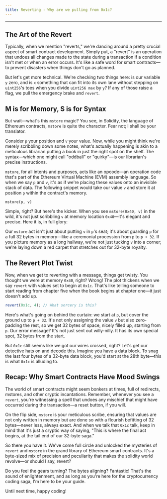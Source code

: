 ```yaml
---
title: Reverting - Why are we pulling from 0x1c?
---
```


---

## The Art of the Revert

Typically, when we mention "reverts," we're dancing around a pretty crucial aspect of smart contract development. Simply put, a "revert" is an operation that undoes all changes made to the state during a transaction if a condition isn't met or when an error occurs. It's like a safe word for smart contracts—to prevent disasters when things don't go as planned.

But let's get more technical. We're checking two things here: is our variable `y` zero, and is `x` something that can fit into its own lane without stepping on `uint256`'s toes when you divide `uint256 max` by `y`? If any of those raise a flag, we pull the emergency brake and `revert`.

## M is for Memory, S is for Syntax

But wait—what's this `mstore` magic? You see, in Solidity, the language of Ethereum contracts, `mstore` is quite the character. Fear not; I shall be your translator.

Consider `p` your position and `v` your value. Now, while you might think we're merely scribbling down some notes, what's actually happening is akin to a meticulous librarian putting a book in just the right spot on the shelf. The syntax—which one might call "oddball" or "quirky"—is our librarian's precise instructions.

`mstore`, for all intents and purposes, acts like an opcode—an operation code that's part of the Ethereum Virtual Machine (EVM) assembly language. So when we say `p` and `v`, it's as if we're placing these values onto an invisible stack of data. The following snippet would take our value `v` and store it at position `p` within the contract's memory.

```assembly
mstore(p, v)
```

Simple, right? But here's the kicker. When you see `mstore(0x40, v)` in the wild, it's not just scribbling `v` at memory location `0x40`—it's elegant and precise. Here it is, in full glory:

Our `mstore` act isn't just about putting `v` in `p`'s seat; it's about guarding `p` for a full 32 bytes in memory—like a ceremonial procession from `p` to `p + 32`. If you picture memory as a long hallway, we're not just tucking `v` into a corner; we're laying down a red carpet that stretches out for 32-byte royalty.

## The Revert Plot Twist

Now, when we get to reverting with a message, things get twisty. You thought we were at memory `0x40`, right? Wrong! The plot thickens when we say `revert` with values set to begin at `0x1c`. That's like telling someone to start reading from chapter five when the book begins at chapter one—it just doesn't add up.

```js
revert(0x1c, 4); // What sorcery is this?
```

Here's what's going on behind the curtain: we start at `p`, but cover the ground up to `p + 32`. It's not only assigning the value `v` but also zero-padding the rest, so we get 32 bytes of space, nicely filled up, starting from `p`. Our error message? It's not just sent out willy-nilly. It has its own special spot, 32 bytes from the start.

But `0x1c` still seems like we got our wires crossed, right? Let's get our detective hats on and decode this. Imagine you have a data block. To snag the last four bytes of a 32-byte data block, you'd start at the 28th byte—this is what `0x1c` is alluding to.

## Recap: Why Smart Contracts Have Mood Swings

The world of smart contracts might seem bonkers at times, full of redirects, mstores, and other cryptic incantations. Remember, whenever you see a `revert`, you're witnessing a spell that undoes any mischief that might have occurred during the transaction—a reset button, if you will.

On the flip side, `mstore` is your meticulous scribe, ensuring that values are not only written in memory but are done so with a flourish befitting of 32 bytes—never less, always exact. And when we talk that `0x1c` talk, keep in mind that it's just a cryptic way of saying, "This is where the final act begins, at the tail end of our 32-byte saga."

So there you have it. We've come full circle and unlocked the mysteries of `revert` and `mstore` in the grand library of Ethereum smart contracts. It's a byte-sized mix of precision and peculiarity that makes the solidity world revolve—or should I say, revert?

Do you feel the gears turning? The bytes aligning? Fantastic! That's the sound of enlightenment, and as long as you're here for the cryptocurrency coding saga, I'm here to be your guide.

Until next time, happy coding!
